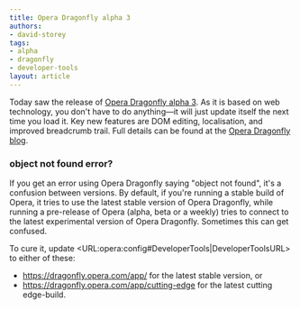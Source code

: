 ```yaml
---
title: Opera Dragonfly alpha 3
authors:
- david-storey
tags:
- alpha
- dragonfly
- developer-tools
layout: article
---
```

<p> Today saw the release of <a href="http://www.opera.com/products/dragonfly">Opera Dragonfly alpha 3</a>.  As it is based on web technology, you don&#39;t have to do anything—it will just update itself the next time you load it.  Key new features are DOM editing, localisation, and improved breadcrumb trail.  Full details can be found at the <a href="http://my.opera.com/dragonfly/blog/introducing-opera-dragonfly-alpha-3">Opera Dragonfly blog</a>. </p>
<h3>object not found error?</h3>
<p>If you get an error using Opera Dragonfly saying &quot;object not found&quot;, it&#39;s a confusion between versions. By default, if you&#39;re running a stable build of Opera,  it tries to use the latest stable version of Opera Dragonfly, while running a pre-release of Opera (alpha, beta or a weekly) tries to connect to the latest experimental version of Opera Dragonfly. Sometimes this can get confused.</p>

<p>To cure it, update &lt;URL:opera:config#DeveloperTools|DeveloperToolsURL&gt; to either of these:</p>
<ul><li>
<a href="https://dragonfly.opera.com/app/" target="_blank">https://dragonfly.opera.com/app/</a> for the latest stable version, or</li>
<li><a href="https://dragonfly.opera.com/app/cutting-edge" target="_blank">https://dragonfly.opera.com/app/cutting-edge</a> for  the latest cutting edge-build.</li>
</ul>
